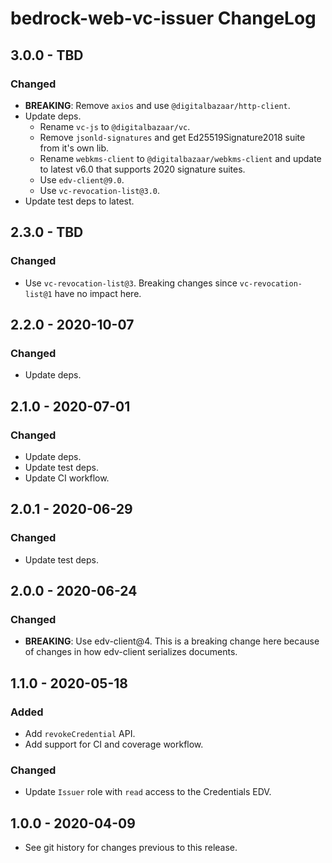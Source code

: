 # bedrock-web-vc-issuer ChangeLog

## 3.0.0 - TBD

### Changed
- **BREAKING**: Remove `axios` and use `@digitalbazaar/http-client`.
- Update deps.
  - Rename `vc-js` to `@digitalbazaar/vc`.
  - Remove `jsonld-signatures` and get Ed25519Signature2018 suite from it's own
    lib.
  - Rename `webkms-client` to `@digitalbazaar/webkms-client` and update to
    latest v6.0 that supports 2020 signature suites.
  - Use `edv-client@9.0`.
  - Use `vc-revocation-list@3.0`.
- Update test deps to latest.

## 2.3.0 - TBD

### Changed
- Use `vc-revocation-list@3`. Breaking changes since `vc-revocation-list@1`
  have no impact here.

## 2.2.0 - 2020-10-07

### Changed
- Update deps.

## 2.1.0 - 2020-07-01

### Changed
- Update deps.
- Update test deps.
- Update CI workflow.

## 2.0.1 - 2020-06-29

### Changed
- Update test deps.

## 2.0.0 - 2020-06-24

### Changed
- **BREAKING**: Use edv-client@4. This is a breaking change here because of
  changes in how edv-client serializes documents.

## 1.1.0 - 2020-05-18

### Added
- Add `revokeCredential` API.
- Add support for CI and coverage workflow.

### Changed
- Update `Issuer` role with `read` access to the Credentials EDV.

## 1.0.0 - 2020-04-09

- See git history for changes previous to this release.
